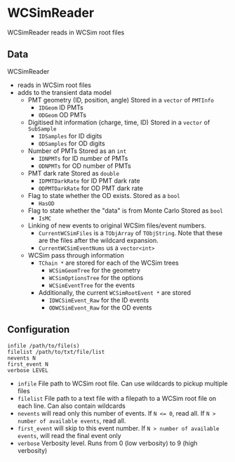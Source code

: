 # WCSimReader

WCSimReader reads in WCSim root files

## Data

WCSimReader
* reads in WCSim root files
* adds to the transient data model
  * PMT geometry (ID, position, angle)
    Stored in a `vector` of `PMTInfo`
    * `IDGeom` ID PMTs
    * `ODGeom` OD PMTs
  * Digitised hit information (charge, time, ID)
    Stored in a `vector` of `SubSample`
    * `IDSamples` for ID digits
    * `ODSamples` for OD digits
  * Number of PMTs
    Stored as an `int`
    * `IDNPMTs` for ID number of PMTs
    * `ODNPMTs` for OD number of PMTs
  * PMT dark rate
    Stored as `double`
    * `IDPMTDarkRate` for ID PMT dark rate
    * `ODPMTDarkRate` for OD PMT dark rate
  * Flag to state whether the OD exists.
    Stored as a `bool`
    * `HasOD`
  * Flag to state whether the "data" is from Monte Carlo
    Stored as `bool`
    * `IsMC`
  * Linking of new events to original WCSim files/event numbers.
    * `CurrentWCSimFiles` is a `TObjArray` of `TObjString`. Note that these are the files after the wildcard expansion.
    * `CurrentWCSimEventNums` us a `vector<int>`
  * WCSim pass through information
    * `TChain *` are stored for each of the WCSim trees
      * `WCSimGeomTree` for the geometry
      * `WCSimOptionsTree` for the options
      * `WCSimEventTree` for the events
    * Additionally, the current `WCSimRootEvent *` are stored
      *  `IDWCSimEvent_Raw` for the ID events
      *  `ODWCSimEvent_Raw` for the OD events
    

## Configuration

```
infile /path/to/file(s)
filelist /path/to/txt/file/list
nevents N
first_event N
verbose LEVEL
```

* `infile` File path to WCSim root file. Can use wildcards to pickup multiple files
* `filelist` File path to a text file with a filepath to a WCSim root file on each line. Can also contain wildcards
* `nevents` will read only this number of events. If `N <= 0`, read all. If `N > number of available events`, read all.
* `first_event` will skip to this event number. If `N > number of available events`, will read the final event only
* `verbose` Verbosity level. Runs from 0 (low verbosity) to 9 (high verbosity)